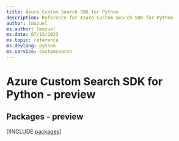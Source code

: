 ```yaml
---
title: Azure Custom Search SDK for Python
description: Reference for Azure Custom Search SDK for Python
author: lmazuel
ms.author: lmazuel
ms.data: 07/12/2023
ms.topic: reference
ms.devlang: python
ms.service: customsearch
---
```

# Azure Custom Search SDK for Python - preview
## Packages - preview
[!INCLUDE [packages](custom-search-index.md)]
